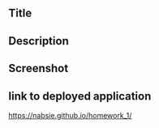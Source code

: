 ## Title

## Description

## Screenshot

## link to deployed application
https://nabsie.github.io/homework_1/